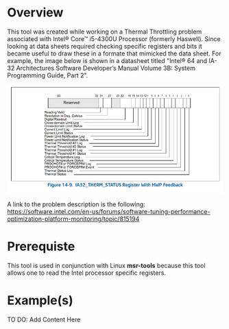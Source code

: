 # Overview
This tool was created while working on a Thermal Throttling problem associated with Intel® Core™ i5-4300U Processor (formerly Haswell).  Since looking at data sheets required checking specific registers and bits it became useful to draw these in a formate that mimicked the data sheet.  For example, the image below is shown in a datasheet titled "Intel® 64 and IA-32 Architectures Software Developer’s Manual Volume  3B: System Programming Guide, Part 2".

![IA32_THERM_STATUS](./Docs/Example_IA32_THERM_STATUS.png)

A link to the problem description is the following:
https://software.intel.com/en-us/forums/software-tuning-performance-optimization-platform-monitoring/topic/815194

# Prerequiste
This tool is used in conjunction with Linux **msr-tools** because this tool allows one to read the Intel processor specific registers.

# Example(s)
TO DO: Add Content Here
